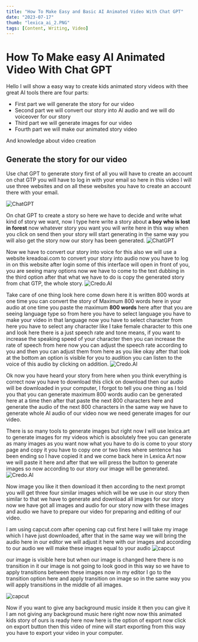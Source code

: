 ```yaml
---
title: "How To Make Easy and Basic AI Animated Video With Chat GPT"
date: "2023-07-17"
thumb: "lexica_ai_2.PNG"
tags: [Content, Writing, Video]
---
```




# How To Make easy AI Animated Video With Chat GPT
Hello I will show a easy way to create kids animated story videos with thee great AI tools there are four parts:

* First part we will generate the story for our video 
* Second part we will convert our story into AI audio and we will do voiceover for our story 
* Third part we will generate images for our video
* Fourth part we will make our animated story video

And knowledge about video creation

## Generate the story for our video 
Use chat GPT to generate story first of all you will have to create an account on chat GTP you will have to log in with your email so here in this video I will use three websites and on all these websites you have to create an account there with your email.

![ChatGPT](/assets/img/sing_up_gpt.PNG)

On chat GPT to create a story so here we have to decide and write what kind of story we want,  now I type here write a story about **a boy who is lost in forest** now
whatever story you want you will write here in this way when you click on send then your story will start generating in the same way you will also get the story now our story has been generated.
![ChatGPT](/assets/img/story_boy.PNG)

Now we have to convert our story into voice for this also we will use a website kreadoai.com to convert your story into audio now you have to log in on this website after login some of this interface will open in front of you, you are seeing many options now we have to come to the text dubbing in the third option after that what we have to do is copy the generated story from chat GTP, the whole story.
![Credo.AI](/assets/img/kreado_ai.PNG)

Take care of one thing look here come down here it is written 800 words at one time you can convert the story of Maximum 800 words here in your audio at one time you paste the maximum **800 words** here after that you are seeing language type so from here you have to select language you have to make your video in that language now you have to select character from here you have to select any character like I take female character to this one and look here there is a just speech rate and tone means, if you want to increase the speaking speed of your character then you can increase the rate of speech from here now you can adjust the speech rate according to you and then you can adjust them from here as you like okay after that look at the bottom an option is visible for you to audition you can listen to the voice of this audio by clicking on addition.
![Credo.AI](/assets/img/kreado_ai_rite.PNG)

Ok now you have heard your story from here when you think everything is correct now you have to download this click on download then our audio will be downloaded in your computer, I forgot to tell you one thing as I told you that you can generate maximum 800 words audio can be generated here at a time then after that paste the next 800 characters here and generate the audio of the next 800 characters in the same way we have to generate whole AI audio of our video now we need generate images for our video.

There is so many tools to generate images but right now I will use lexica.art to generate images for my videos which is absolutely free you can generate as many images
as you want now what you have to do is come to your story page and  copy it you have to copy one or two lines where sentence has been ending so I have copied it and we
come back here in Lexica Art now we will paste it here and after that we will press the button to generate images so now according to our story our image will be generated.
![Credo.AI](/assets/img/lexica_ai.PNG)

Now image you like it then download it then according to the next prompt you will get three four similar images which will be we use in our story then similar to that we have to generate and download all images for our story now we have got all images and audio for our story now with these images and audio we have to prepare our video for preparing and editing of our video. 

I am using capcut.com after opening cap cut first here I will take my image which I have just downloaded, after that in the same way we will bring the audio here in our editor we will adjust it here with our images and according to our audio we will make these images equal to your audio
![capcut](/assets/img/capcut.PNG)

our image is visible here but when our image is changed here there is no transition in it our image is not going to look good in this way so we have to apply transitions between these images now in my editor I go to the transition option here and apply transition on image so in the same way you will apply transitions in the middle of all images.

![capcut](/assets/img/lexica_ai_trans.PNG)

Now if you want to give any background music inside it then you can give it I am not giving any background music here right now now this animated kids story of ours is ready here now here is the option of export now click on export button then this video of mine will start exporting from this way you have to export your video in your computer.